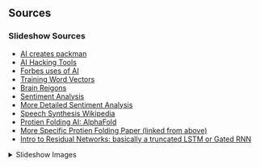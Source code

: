 

## Sources
### Slideshow Sources
- [AI creates packman](https://arstechnica.com/gaming/2020/05/after-watching-50000-hours-of-pac-man-nvidias-ai-generated-a-playable-clone/)
- [AI Hacking Tools](https://www.globalsign.com/en/blog/new-tool-for-hackers-ai-cybersecurity-1)
- [Forbes uses of AI](https://www.forbes.com/sites/robertadams/2017/01/10/10-powerful-examples-of-artificial-intelligence-in-use-today/#799ce32d420d)
- [Training Word Vectors](https://iksinc.online/tag/continuous-bag-of-words-cbow/)
- [Brain Reigons](https://www.dana.org/wp-content/uploads/2019/08/anatomy-function-brain-areas-basics-aug-2019-2024.jpg)
- [Sentiment Analysis](https://medium.com/@northof41/what-really-is-sentiment-analysis-and-how-does-it-work-c812b962f643)
- [More Detailed Sentiment Analysis](https://monkeylearn.com/sentiment-analysis/)
- [Speech Synthesis Wikipedia](https://en.wikipedia.org/wiki/Speech_synthesis)
- [Protien Folding AI: AlphaFold](https://deepmind.com/blog/article/AlphaFold-Using-AI-for-scientific-discovery)
- [More Specific Protien Folding Paper (linked from above)](https://journals.plos.org/ploscompbiol/article?id=10.1371/journal.pcbi.1005324)
- [Intro to Residual Networks: basically a truncated LSTM or Gated RNN](https://towardsdatascience.com/introduction-to-resnets-c0a830a288a4)
<details>
<summary>Slideshow Images</summary>

![brain](https://upload.wikimedia.org/wikipedia/commons/thumb/f/f9/Diagram_showing_some_of_the_main_areas_of_the_brain_CRUK_188_notext.svg/1200px-Diagram_showing_some_of_the_main_areas_of_the_brain_CRUK_188_notext.svg.png)
![neural network zoo: https://www.asimovinstitute.org/neural-network-zoo/](https://i.pinimg.com/originals/9e/28/ac/9e28ac37571d44ff4075667d94b92875.png)

</details>

